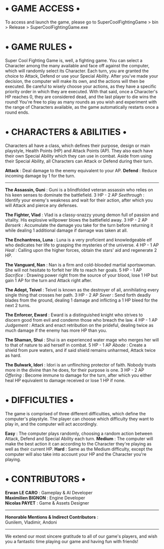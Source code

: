 # • GAME ACCESS •

To access and launch the game, please go to SuperCoolFightingGame > bin > Release > SuperCoolFightingGame.exe

# • GAME RULES •

Super Cool Fighting Game is, well, a fighting game. You can select a Character among the many available and face off against the computer, which will randomly select its Character. Each turn, you are granted the choice to Attack, Defend or use your Special Ability. After you've made your decision, the computer will make its own, and the actions will then be executed. Be careful to wisely choose your actions, as they have a specific priority order in which they are executed. With that said, once a Character's HP reaches 0, they are considered dead, and the last player to die wins the round! You're free to play as many rounds as you wish and experiment with the range of Characters available, as the game automatically restarts once a round ends.

# • CHARACTERS & ABILITIES •

Characters all have a class, which defines their purpose, design or main playstyle, Health Points (HP) and Attack Points (AP). They also each have their own Special Ability which they can use in combat. Aside from using their Special Ability, all Characters can Attack or Defend during their turn.

**Attack** : Deal damage to the enemy equivalent to your AP.
**Defend** : Reduce incoming damage by 1 for the turn.

-----

**The Assassin, Guni** : Guni is a blindfolded veteran assassin who relies on his keen senses to dominate the battlefield.
3 HP - 2 AP
*Seethrough* : Identify your enemy's weakness and wait for their action, after which you will Attack and pierce any defenses.

**The Fighter, Vlad** : Vlad is a classy-snazzy young demon full of passion and vitality. His explosive willpower blows the battlefield away.
3 HP - 2 AP
*Berserk* : Accumulate the damage you take for the turn before returning it while dealing 1 additional damage if damage was taken at all.

**The Enchantress, Luna** : Luna is a very proficient and knowledgeable elf who dedicates her life to grasping the mysteries of the universe.
4 HP - 1 AP
*Heal* : Calling upon the higher forces, obtain the stars' aid and regenerate 2 HP.

**The Vanguard, Nan** : Nan is a firm and cold-blooded martial sportswoman. She will not hesitate to forfeit her life to reach her goals.
5 HP - 1 AP
*Sacrifice* : Drawing power right from the source of your blood, lose 1 HP but gain 1 AP for the turn and Attack right after.

**The Adept, Teivel** : Teivel is known as the destroyer of all, annihilating every single thing that crosses her path.
3 HP - 2 AP
*Sever* : Send forth deadly blades from the ground, dealing 1 damage and inflicting a 1 HP bleed for the next 2 turns.

**The Enforcer, Eward** : Eward is a distinguished knight who strives to discern good from evil and condemn those who breach the law.
4 HP - 1 AP
*Judgement* : Attack and enact retribution on the prideful, dealing twice as much damage if the enemy has more HP than you.

**The Shaman, Shui** : Shui is an experienced water mage who merges her will to that of nature to aid herself in combat.
5 HP - 1 AP
*Abode* : Create a shield from pure waters, and if said shield remains unharmed, Attack twice as hard.

**The Bulwark, Idori** : Idori is an unflinching protector of faith. Nobody trusts more in the divine than he does, for their purpose is one.
3 HP - 2 AP
*Offering* : Become immune to damage for the turn, after which you either heal HP equivalent to damage received or lose 1 HP if none.

# • DIFFICULTIES •

The game is comprised of three different difficulties, which define the computer's playstyle. The player can choose which difficulty they want to play in, and the computer will act accordingly.

**Easy** : The computer plays randomly, choosing a random action between Attack, Defend and Special Ability each turn.
**Medium** : The computer will make the best action it can according to the Character they're playing as well as their current HP.
**Hard** : Same as the Medium difficulty, except the computer will also take into account your HP and the Character you're playing.

# • CONTRIBUTORS •

**Erwan LE CARO** : Gameplay & AI Developer  
**Maximilien BIGNON** : Engine Developer  
**Nicolas PAYET** : Game & Assets Designer  

-----

**Honorable Mentions & Indirect Contributors** :  
Gunilem, Vladimir, Andoni

-----

We extend our most sincere gratitude to all of our game's players, and wish you a fantastic time playing our game and having fun with friends!
